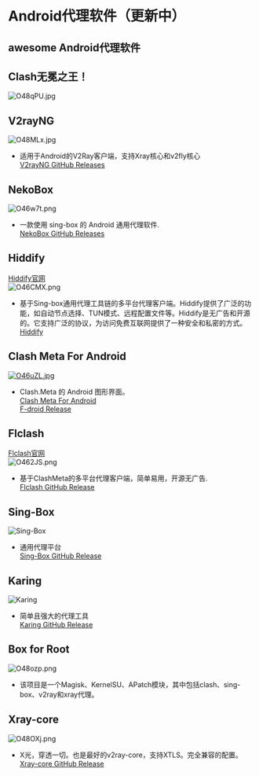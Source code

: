 # Android代理软件（更新中）
## awesome Android代理软件
## Clash无冕之王！
![O48qPU.jpg](https://ooo.0x0.ooo/2024/10/04/O48qPU.jpg)
## V2rayNG

![O48MLx.jpg](https://ooo.0x0.ooo/2024/10/04/O48MLx.jpg)

- 适用于Android的V2Ray客户端，支持Xray核心和v2fly核心  
    [V2rayNG GitHub Releases](https://github.com/2dust/v2rayNG/releases/tag/1.8.39)

## NekoBox

![O46w7t.png](https://ooo.0x0.ooo/2024/10/04/O46w7t.png)

- 一款使用 sing-box 的 Android 通用代理软件.  
    [NekoBox GitHub Releases](https://github.com/Matsuridayo/NekoBoxForAndroid/releases)

## Hiddify

[Hiddify官网](https://hiddify.com)  
![O46CMX.png](https://ooo.0x0.ooo/2024/10/04/O46CMX.png)

- 基于Sing-box通用代理工具链的多平台代理客户端。Hiddify提供了广泛的功能，如自动节点选择、TUN模式、远程配置文件等。Hiddify是无广告和开源的。它支持广泛的协议，为访问免费互联网提供了一种安全和私密的方式。  
    [Hiddify](https://github.com/hiddify/hiddify-next/releases/tag/v2.0.5)

## Clash Meta For Android

[![O46uZL.jpg](https://ooo.0x0.ooo/2024/10/04/O46uZL.jpg)](https://img.tg/image/O46uZL)

- Clash.Meta 的 Android 图形界面。  
    [Clash Meta For Android  <br>F-droid Release](https://f-droid.org/repo/com.github.metacubex.clash.meta_211001.apk)

## Flclash

[Flclash官网](https://flclash.cc)  
![O462JS.png](https://ooo.0x0.ooo/2024/10/04/O462JS.png)

- 基于ClashMeta的多平台代理客户端，简单易用，开源无广告.  
    [Flclash GitHub Release](https://github.com/chen08209/FlClash/releases/tag/v0.8.62)

## Sing-Box

![Sing-Box](https://ooo.0x0.ooo/2024/10/04/O46jza.jpg)

- 通用代理平台  
    [Sing-Box GitHub Release](https://github.com/SagerNet/sing-box/releases/tag/v1.9.6)

## Karing

![Karing](https://ooo.0x0.ooo/2024/10/04/O466lN.png)

- 简单且强大的代理工具  
    [Karing GitHub Release](https://github.com/KaringX/karing/releases/tag/v1.0.29.395)

## Box for Root
![O48ozp.png](https://ooo.0x0.ooo/2024/10/04/O48ozp.png)
- 该项目是一个Magisk、KernelSU、APatch模块，其中包括clash、sing-box、v2ray和xray代理。

## Xray-core

![O48OXj.png](https://ooo.0x0.ooo/2024/10/04/O48OXj.png)

- X光，穿透一切。也是最好的v2ray-core，支持XTLS。完全兼容的配置。  
    [Xray-core GitHub Release](https://github.com/XTLS/Xray-core/releases/tag/v24.9.30)
